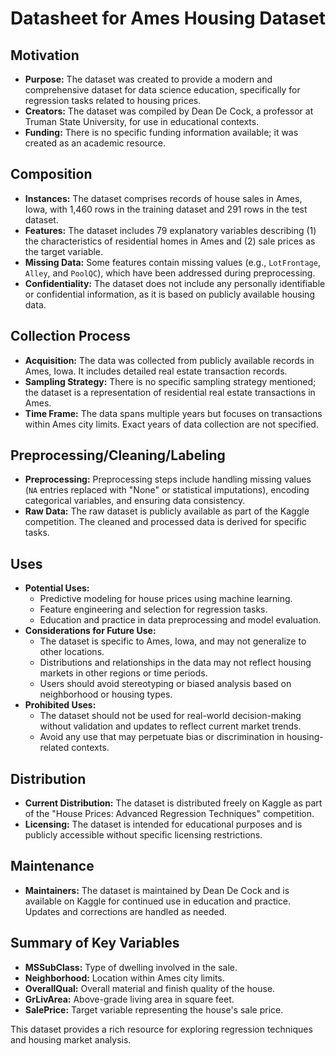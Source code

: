 # Datasheet for Ames Housing Dataset

## Motivation

- **Purpose:** The dataset was created to provide a modern and comprehensive dataset for data science education, specifically for regression tasks related to housing prices.
- **Creators:** The dataset was compiled by Dean De Cock, a professor at Truman State University, for use in educational contexts.
- **Funding:** There is no specific funding information available; it was created as an academic resource.

## Composition

- **Instances:** The dataset comprises records of house sales in Ames, Iowa, with 1,460 rows in the training dataset and 291 rows in the test dataset.
- **Features:** The dataset includes 79 explanatory variables describing (1) the characteristics of residential homes in Ames and (2) sale prices as the target variable.
- **Missing Data:** Some features contain missing values (e.g., `LotFrontage`, `Alley`, and `PoolQC`), which have been addressed during preprocessing.
- **Confidentiality:** The dataset does not include any personally identifiable or confidential information, as it is based on publicly available housing data.

## Collection Process

- **Acquisition:** The data was collected from publicly available records in Ames, Iowa. It includes detailed real estate transaction records.
- **Sampling Strategy:** There is no specific sampling strategy mentioned; the dataset is a representation of residential real estate transactions in Ames.
- **Time Frame:** The data spans multiple years but focuses on transactions within Ames city limits. Exact years of data collection are not specified.

## Preprocessing/Cleaning/Labeling

- **Preprocessing:** Preprocessing steps include handling missing values (`NA` entries replaced with "None" or statistical imputations), encoding categorical variables, and ensuring data consistency.
- **Raw Data:** The raw dataset is publicly available as part of the Kaggle competition. The cleaned and processed data is derived for specific tasks.

## Uses

- **Potential Uses:**  
  - Predictive modeling for house prices using machine learning.  
  - Feature engineering and selection for regression tasks.  
  - Education and practice in data preprocessing and model evaluation.
- **Considerations for Future Use:**  
  - The dataset is specific to Ames, Iowa, and may not generalize to other locations.  
  - Distributions and relationships in the data may not reflect housing markets in other regions or time periods.  
  - Users should avoid stereotyping or biased analysis based on neighborhood or housing types.
- **Prohibited Uses:**  
  - The dataset should not be used for real-world decision-making without validation and updates to reflect current market trends.  
  - Avoid any use that may perpetuate bias or discrimination in housing-related contexts.

## Distribution

- **Current Distribution:** The dataset is distributed freely on Kaggle as part of the "House Prices: Advanced Regression Techniques" competition.  
- **Licensing:** The dataset is intended for educational purposes and is publicly accessible without specific licensing restrictions.

## Maintenance

- **Maintainers:** The dataset is maintained by Dean De Cock and is available on Kaggle for continued use in education and practice. Updates and corrections are handled as needed.

## Summary of Key Variables

- **MSSubClass:** Type of dwelling involved in the sale.  
- **Neighborhood:** Location within Ames city limits.  
- **OverallQual:** Overall material and finish quality of the house.  
- **GrLivArea:** Above-grade living area in square feet.  
- **SalePrice:** Target variable representing the house's sale price.

This dataset provides a rich resource for exploring regression techniques and housing market analysis.
